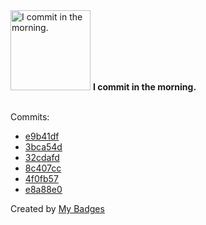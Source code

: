 <img src="https://github.com/my-badges/my-badges/blob/master/src/all-badges/time-of-commit/morning-commits.png?raw=true" alt="I commit in the morning." title="I commit in the morning." width="128">
<strong>I commit in the morning.</strong>
<br><br>

Commits:

- <a href="https://github.com/adib-yg/web/commit/e9b41df72c6ee54bcb7afc40658588a68dc0f0a6">e9b41df</a>
- <a href="https://github.com/adib-yg/web/commit/3bca54d68a8ac9b552420524d56fe128aa0b2b14">3bca54d</a>
- <a href="https://github.com/adib-yg/web/commit/32cdafd71323532ce48397057136108c05f8c7ca">32cdafd</a>
- <a href="https://github.com/adib-yg/omp-ipc/commit/8c407ccf88804b85d84b4e99a89e82763659306c">8c407cc</a>
- <a href="https://github.com/adib-yg/omp-ipc/commit/4f0fb57aed537a3e40d9aa32c810c4de0c8f1bb8">4f0fb57</a>
- <a href="https://github.com/adib-yg/omp-ipc/commit/e8a88e0c732376970cb381029991e9cdc66b997b">e8a88e0</a>


Created by <a href="https://github.com/my-badges/my-badges">My Badges</a>